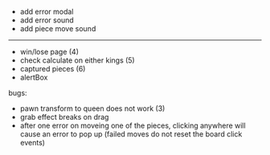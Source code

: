 - add error modal
- add error sound
- add piece move sound
_______
- win/lose page (4)
- check calculate on either kings (5)
- captured pieces (6)
- alertBox

bugs:
- pawn transform to queen does not work (3)
- grab effect breaks on drag
- after one error on moveing one of the pieces, clicking anywhere will cause an error to pop up (failed moves do not reset the board click events)